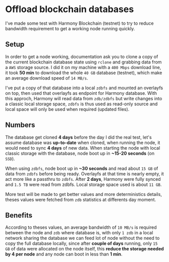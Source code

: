 # Offload blockchain databases

I've made some test with Harmony Blockchain (testnet) to try to reduce bandwidth requirement to get a working node running quickly.

## Setup

In order to get a node working, documentation ask you to clone a copy of the current blockchain database state using `rclone` and
grabbing data from a `AWS` storage source.
I did it on my machine with a `400 Mbps` download line, it took **50 min** to download the whole `40 GB` database (testnet), which make an average
download speed of `14 MB/s`.

I've put a copy of that database into a local `zdbfs` and mounted an overlayfs on top, then used that overlayfs as endpoint for Harmony database.
With this approch, Harmony will read data from `zdb/zdbfs` but write changes into a classic local storage space, `zdbfs` is thus used as read-only source
and local space will only be used when required (updated files).

## Numbers

The database get cloned **4 days** before the day I did the real test, let's assume database was **up-to-date** when cloned, when running the node,
it would need to sync **4 days** of new data. When starting the node with local classic storage with the database, node boot up in **~15-20 seconds** (on `SSD`).

When using `zdbfs`, node boot up in **~30 seconds** and read about `15 GB` of data from `zdbfs` before being ready. Overlayfs at that time is nearly empty, it act more
like a passthru to `zdbfs`. After **2 days**, Harmony were fully synced and `1.5 TB` were read from zdbfs. Local storage space used is about `11 GB`.

More test will be made to get better values and more deterministics details, theses values were fetched from `zdb` statistics at differents day moment.

## Benefits

According to theses values, an average bandwidth of `10 MB/s` is required between the node and `zdb` where database is, with only `1 zdb` in a local network sharing the database
we can feed lot of node without the need to copy the full database locally, since after **couple of days** running, only `15 GB` of data were allocated on the node itself, this __reduce the storage needed by 4 per node__ and any node can boot in less than **1 min**.
